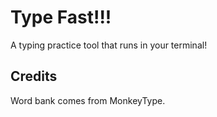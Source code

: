 # Type Fast!!!

A typing practice tool that runs in your terminal!

## Credits

Word bank comes from MonkeyType.
